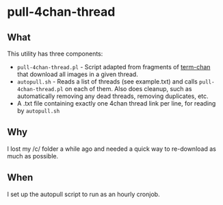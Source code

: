 # pull-4chan-thread

## What

This utility has three components:
* `pull-4chan-thread.pl` - Script adapted from fragments of [term-chan](https://github.com/eon8ight/term-chan) that download all images in a given thread.
* `autopull.sh` - Reads a list of threads (see example.txt) and calls `pull-4chan-thread.pl` on each of them. Also does cleanup, such as automatically removing any dead threads, removing duplicates, etc.
* A .txt file containing exactly one 4chan thread link per line, for reading by `autopull.sh`

## Why

I lost my /c/ folder a while ago and needed a quick way to re-download as much as possible.

## When

I set up the autopull script to run as an hourly cronjob.

